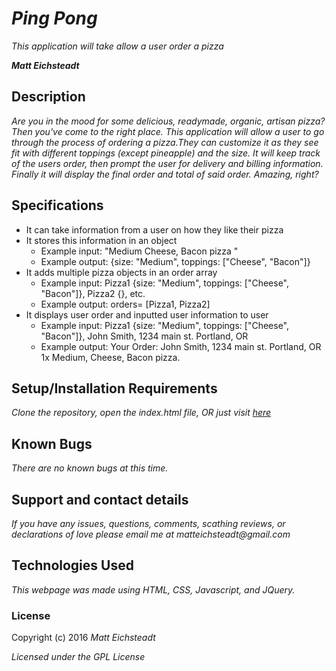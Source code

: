 # _Ping Pong_

_This application will take allow a user order a pizza_

_**Matt Eichsteadt**_

## Description

_Are you in the mood for some delicious, readymade, organic, artisan pizza? Then you've come to the right place. This application will allow a user to go through the process of ordering a pizza.They can customize it as they see fit with different toppings (except pineapple) and the size. It will keep track of the users order, then prompt the user for delivery and billing information. Finally it will display the final order and total of said order. Amazing, right?_

## Specifications

* It can take information from a user on how they like their pizza
* It stores this information in an object
  * Example input: "Medium Cheese, Bacon pizza "
  * Example output: {size: "Medium", toppings: ["Cheese", "Bacon"]}
* It adds multiple pizza objects in an order array
  * Example input: Pizza1 {size: "Medium", toppings: ["Cheese", "Bacon"]}, Pizza2 {}, etc.
  * Example output: orders= [Pizza1, Pizza2]
* It displays user order and inputted user information to user
  * Example input: Pizza1 {size: "Medium", toppings: ["Cheese", "Bacon"]}, John Smith, 1234 main st. Portland, OR
  * Example output: Your Order: John Smith, 1234 main st. Portland, OR 1x Medium, Cheese, Bacon pizza.


## Setup/Installation Requirements

_Clone the repository,_
_open the index.html file,_
_OR_
_just visit [here](https://meichsteadt.github.io/pizzaPlace)_

## Known Bugs

_There are no known bugs at this time._

## Support and contact details

_If you have any issues, questions, comments, scathing reviews, or declarations of love please email me at matteichsteadt@gmail.com_

## Technologies Used

_This webpage was made using HTML, CSS, Javascript, and JQuery._

### License

Copyright (c) 2016 _Matt Eichsteadt_

*Licensed under the GPL License*
